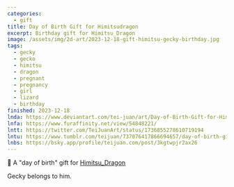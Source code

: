 ```yaml
---
categories:
  - gift
title: Day of Birth Gift for Himitsudragon
excerpt: Birthday gift for Himitsu_Dragon
image: /assets/img/2d-art/2023-12-18-gift-himitsu-gecky-birthday.jpg
tags:
  - gecky
  - gecko
  - himitsu
  - dragon
  - pregnant
  - pregnancy
  - girl
  - lizard
  - birthday
finished: 2023-12-18
lnda: https://www.deviantart.com/tei-juan/art/Day-of-Birth-Gift-for-Himitsudragon-1003217334
lnfa: https://www.furaffinity.net/view/54848221/
lntt: https://twitter.com/TeiJuanArt/status/1736855278610719194
lntu: https://www.tumblr.com/teijuan/737076417866694657/day-of-birth-gift-for-himitsudragon
lnbs: https://bsky.app/profile/teijuan.com/post/3kgtwpjr2ax26
---
```


🎂 A "day of birth" gift for [Himitsu_Dragon](https://www.deviantart.com/himitsudragon)

Gecky belongs to him.